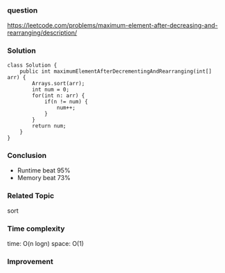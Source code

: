 ### question
https://leetcode.com/problems/maximum-element-after-decreasing-and-rearranging/description/

### Solution
```
class Solution {
    public int maximumElementAfterDecrementingAndRearranging(int[] arr) {
        Arrays.sort(arr);
        int num = 0;
        for(int n: arr) {
            if(n != num) {
                num++;
            } 
        }
        return num;
    }
}
```
### Conclusion
- Runtime beat 95%
- Memory beat 73%

### Related Topic
sort

### Time complexity
time: O(n logn)
space: O(1)

### Improvement